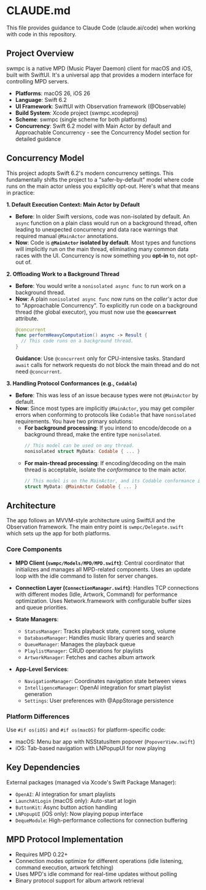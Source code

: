 # CLAUDE.md

This file provides guidance to Claude Code (claude.ai/code) when working with code in this repository.

## Project Overview

swmpc is a native MPD (Music Player Daemon) client for macOS and iOS, built with SwiftUI. It's a universal app that provides a modern interface for controlling MPD servers.

- **Platforms**: macOS 26, iOS 26
- **Language**: Swift 6.2
- **UI Framework**: SwiftUI with Observation framework (@Observable)
- **Build System**: Xcode project (swmpc.xcodeproj)
- **Scheme**: swmpc (single scheme for both platforms)
- **Concurrency**: Swift 6.2 model with Main Actor by default and Approachable Concurrency - see the Concurrency Model section for detailed guidance

## Concurrency Model

This project adopts Swift 6.2's modern concurrency settings. This fundamentally shifts the project to a "safer-by-default" model where code runs on the main actor unless you explicitly opt-out. Here's what that means in practice:

**1. Default Execution Context: Main Actor by Default**

- **Before**: In older Swift versions, code was non-isolated by default. An `async` function on a plain class would run on a background thread, often leading to unexpected concurrency and data race warnings that required manual `@MainActor` annotations.
- **Now**: Code is **`@MainActor` isolated by default**. Most types and functions will implicitly run on the main thread, eliminating many common data races with the UI. Concurrency is now something you **opt-in** to, not opt-out of.

**2. Offloading Work to a Background Thread**

- **Before**: You would write a `nonisolated async func` to run work on a background thread.
- **Now**: A plain `nonisolated async func` now runs on the *caller's* actor due to "Approachable Concurrency". To explicitly run code on a background thread (the global executor), you must now use the **`@concurrent`** attribute.
  ```swift
  @concurrent
  func performHeavyComputation() async -> Result {
    // This code runs on a background thread.
  }
  ```
  **Guidance**: Use `@concurrent` only for CPU-intensive tasks. Standard `await` calls for network requests do not block the main thread and do not need `@concurrent`.

**3. Handling Protocol Conformances (e.g., `Codable`)**

- **Before**: This was less of an issue because types were not `@MainActor` by default.
- **Now**: Since most types are implicitly `@MainActor`, you may get compiler errors when conforming to protocols like `Codable` that have `nonisolated` requirements. You have two primary solutions:
  - **For background processing**: If you intend to encode/decode on a background thread, make the entire type `nonisolated`.
    ```swift
    // This model can be used on any thread.
    nonisolated struct MyData: Codable { ... }
    ```
  - **For main-thread processing**: If encoding/decoding on the main thread is acceptable, isolate the *conformance* to the main actor.
    ```swift
    // This model is on the MainActor, and its Codable conformance is too.
    struct MyData: @MainActor Codable { ... }
    ```

## Architecture

The app follows an MVVM-style architecture using SwiftUI and the Observation framework. The main entry point is `swmpc/Delegate.swift` which sets up the app for both platforms.

### Core Components

- **MPD Client (`swmpc/Models/MPD/MPD.swift`)**: Central coordinator that initializes and manages all MPD-related components. Uses an update loop with the idle command to listen for server changes.

- **Connection Layer (`ConnectionManager.swift`)**: Handles TCP connections with different modes (Idle, Artwork, Command) for performance optimization. Uses Network.framework with configurable buffer sizes and queue priorities.

- **State Managers**:
  - `StatusManager`: Tracks playback state, current song, volume
  - `DatabaseManager`: Handles music library queries and search
  - `QueueManager`: Manages the playback queue
  - `PlaylistManager`: CRUD operations for playlists
  - `ArtworkManager`: Fetches and caches album artwork

- **App-Level Services**:
  - `NavigationManager`: Coordinates navigation state between views
  - `IntelligenceManager`: OpenAI integration for smart playlist generation
  - `Settings`: User preferences with @AppStorage persistence

### Platform Differences

Use `#if os(iOS)` and `#if os(macOS)` for platform-specific code:
- macOS: Menu bar app with NSStatusItem popover (`PopoverView.swift`)
- iOS: Tab-based navigation with LNPopupUI for now playing

## Key Dependencies

External packages (managed via Xcode's Swift Package Manager):
- `OpenAI`: AI integration for smart playlists
- `LaunchAtLogin` (macOS only): Auto-start at login
- `ButtonKit`: Async button action handling
- `LNPopupUI` (iOS only): Now playing popup interface
- `DequeModule`: High-performance collections for connection buffering

## MPD Protocol Implementation

- Requires MPD 0.22+
- Connection modes optimize for different operations (idle listening, command execution, artwork fetching)
- Uses MPD's idle command for real-time updates without polling
- Binary protocol support for album artwork retrieval
